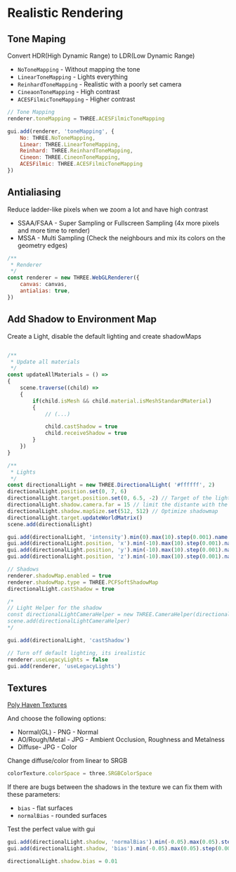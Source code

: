 # Realistic Rendering

## Tone Maping

Convert HDR(High Dynamic Range) to LDR(Low Dynamic Range)

* `NoToneMapping` - Without mapping the tone
* `LinearToneMapping` - Lights everything
* `ReinhardToneMapping` - Realistic with a poorly set camera
* `CineaonToneMapping` - High contrast
* `ACESFilmicToneMapping` - Higher contrast

``` javascript
// Tone Mapping
renderer.toneMapping = THREE.ACESFilmicToneMapping

gui.add(renderer, 'toneMapping', {
    No: THREE.NoToneMapping,
    Linear: THREE.LinearToneMapping,
    Reinhard: THREE.ReinhardToneMapping,
    Cineon: THREE.CineonToneMapping,
    ACESFilmic: THREE.ACESFilmicToneMapping
})
```

## Antialiasing

Reduce ladder-like pixels when we zoom a lot and have high contrast

* SSAA/FSAA - Super Sampling or Fullscreen Sampling (4x more pixels and more time to render)
* MSSA - Multi Sampling (Check the neighbours and mix its colors on the geometry edges)

``` javascript
/**
 * Renderer
 */
const renderer = new THREE.WebGLRenderer({
    canvas: canvas,
    antialias: true,
})
```

## Add Shadow to Environment Map

Create a Light, disable the default lighting and create shadowMaps

``` javascript

/**
 * Update all materials
 */
const updateAllMaterials = () =>
{
    scene.traverse((child) =>
    {
        if(child.isMesh && child.material.isMeshStandardMaterial)
        {
            // (...)

            child.castShadow = true
            child.receiveShadow = true
        }
    })
}

/**
 * Lights
 */
const directionalLight = new THREE.DirectionalLight( '#ffffff', 2)
directionalLight.position.set(0, 7, 6)
directionalLight.target.position.set(0, 6.5, -2) // Target of the light
directionalLight.shadow.camera.far = 15 // limit the distante with the camera helper
directionalLight.shadow.mapSize.set(512, 512) // Optimize shadowmap
directionalLight.target.updateWorldMatrix()
scene.add(directionalLight)

gui.add(directionalLight, 'intensity').min(0).max(10).step(0.001).name('lightIntensity')
gui.add(directionalLight.position, 'x').min(-10).max(10).step(0.001).name('lightX')
gui.add(directionalLight.position, 'y').min(-10).max(10).step(0.001).name('lightY')
gui.add(directionalLight.position, 'z').min(-10).max(10).step(0.001).name('lightZ')

// Shadows
renderer.shadowMap.enabled = true
renderer.shadowMap.type = THREE.PCFSoftShadowMap
directionalLight.castShadow = true

/*
// Light Helper for the shadow
const directionalLightCameraHelper = new THREE.CameraHelper(directionalLight.shadow.camera)
scene.add(directionalLightCameraHelper)
*/

gui.add(directionalLight, 'castShadow')

// Turn off default lighting, its irealistic
renderer.useLegacyLights = false
gui.add(renderer, 'useLegacyLights')

```

## Textures

[Poly Haven Textures](https://polyhaven.com/textures)

And choose the following options:

* Normal(GL) - PNG -  Normal
* AO/Rough/Metal - JPG - Ambient Occlusion, Roughness and Metalness
* Diffuse- JPG - Color

Change diffuse/color from linear to SRGB

``` javascript
colorTexture.colorSpace = three.SRGBColorSpace
```

If there are bugs between the shadows in the texture we can fix them with these parameters:

* `bias` - flat surfaces
* `normalBias` - rounded surfaces

Test the perfect value with gui
``` javascript
gui.add(directionalLight.shadow, 'normalBias').min(-0.05).max(0.05).step(0.001)
gui.add(directionalLight.shadow, 'bias').min(-0.05).max(0.05).step(0.001)

directionalLight.shadow.bias = 0.01
```
